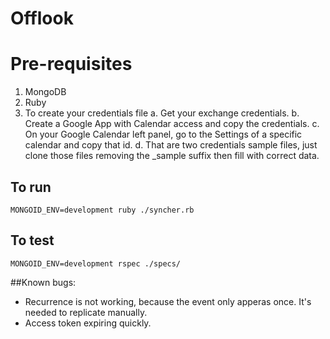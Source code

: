 # Offlook
# Pre-requisites
1. MongoDB
2. Ruby
3. To create your credentials file
	a. Get your exchange credentials.
	b. Create a Google App with Calendar access and copy the credentials.
	c. On your Google Calendar left panel, go to the Settings of a specific calendar and copy that id.
	d. That are two credentials sample files, just clone those files removing the _sample suffix then fill with correct data.

## To run
```MONGOID_ENV=development ruby ./syncher.rb```
## To test
```MONGOID_ENV=development rspec ./specs/```

##Known bugs:
* Recurrence is not working, because the event only apperas once. It's needed to replicate manually.
* Access token expiring quickly.
